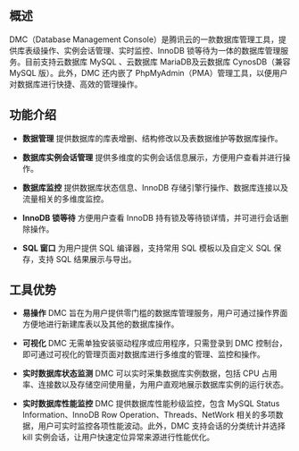 ## 概述
DMC（Database Management Console）是腾讯云的一款数据库管理工具，提供库表级操作、实例会话管理、实时监控、InnoDB 锁等待为一体的数据库管理服务。目前支持云数据库 MySQL 、云数据库 MariaDB及云数据库 CynosDB（兼容 MySQL 版）。此外，DMC 还内嵌了 PhpMyAdmin（PMA）管理工具，以便用户对数据库进行快捷、高效的管理操作。

## 功能介绍
- **数据管理**
提供数据库的库表增删、结构修改以及表数据维护等数据库操作。

- **数据库实例会话管理**
提供多维度的实例会话信息展示，方便用户查看并进行操作。

- **数据库监控**
提供数据库状态信息、InnoDB 存储引擎行操作、数据库连接以及流量相关的多维度监控。

- **InnoDB 锁等待**
方便用户查看 InnoDB 持有锁及等待锁详情，并可进行会话删除操作。

- **SQL 窗口**
为用户提供 SQL 编译器，支持常用 SQL 模板以及自定义 SQL 保存，支持 SQL 结果展示与导出。

## 工具优势
- **易操作**
DMC 旨在为用户提供零门槛的数据库管理服务，用户可通过操作界面方便地进行新建库表以及其他的数据库操作。

- **可视化**
DMC 无需单独安装驱动程序或应用程序，只需登录到 DMC 控制台，即可通过可视化的管理页面对数据库进行多维度的管理、监控和操作。

- **实时数据库状态监测**
DMC 可以实时采集数据库实例数据，包括 CPU 占用率、连接数以及存储空间使用量，为用户直观地展示数据库实例的运行状态。

- **实时数据库性能监控**
DMC 提供数据库性能秒级监控，包含 MySQL Status Information、InnoDB Row Operation、Threads、NetWork 相关的多项数据，用户可实时监控各项性能波动。此外，DMC 支持会话的分类统计并选择 kill 实例会话，让用户快速定位异常来源进行性能优化。

